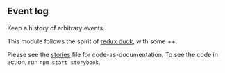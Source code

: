 ## Event log

Keep a history of arbitrary events.

This module follows the spirit of [redux duck](https://github.com/erikras/ducks-modular-redux), with some ++.

Please see the [stories](./stories.js) file for code-as-documentation. To see the code in action, run `npm start storybook`.
